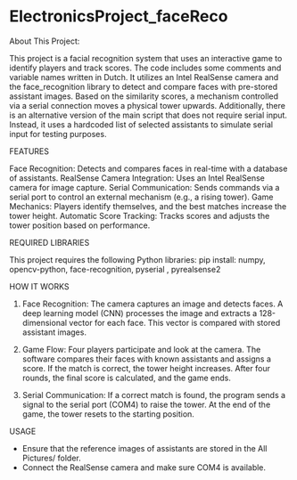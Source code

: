 # ElectronicsProject_faceReco
About This Project:

This project is a facial recognition system that uses an interactive game to identify players and track scores. The code includes some comments and variable names written in Dutch. It utilizes an Intel RealSense camera and the face_recognition library to detect and compare faces with pre-stored assistant images. Based on the similarity scores, a mechanism controlled via a serial connection moves a physical tower upwards.
Additionally, there is an alternative version of the main script that does not require serial input. Instead, it uses a hardcoded list of selected assistants to simulate serial input for testing purposes.

FEATURES

Face Recognition: Detects and compares faces in real-time with a database of assistants.
RealSense Camera Integration: Uses an Intel RealSense camera for image capture.
Serial Communication: Sends commands via a serial port to control an external mechanism (e.g., a rising tower).
Game Mechanics: Players identify themselves, and the best matches increase the tower height.
Automatic Score Tracking: Tracks scores and adjusts the tower position based on performance.

REQUIRED LIBRARIES

This project requires the following Python libraries:
pip install: numpy, opencv-python, face-recognition, pyserial , pyrealsense2

HOW IT WORKS

1. Face Recognition:
  The camera captures an image and detects faces.
  A deep learning model (CNN) processes the image and extracts a 128-dimensional vector for each face.
  This vector is compared with stored assistant images.

2. Game Flow:
  Four players participate and look at the camera.
  The software compares their faces with known assistants and assigns a score.
  If the match is correct, the tower height increases.
  After four rounds, the final score is calculated, and the game ends.

3. Serial Communication:
  If a correct match is found, the program sends a signal to the serial port (COM4) to raise the tower.
  At the end of the game, the tower resets to the starting position.

USAGE

- Ensure that the reference images of assistants are stored in the All Pictures/ folder.
- Connect the RealSense camera and make sure COM4 is available.
